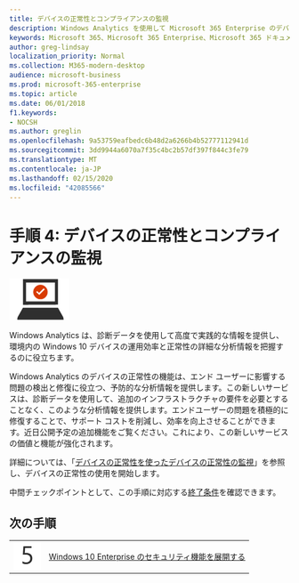 ```yaml
---
title: デバイスの正常性とコンプライアンスの監視
description: Windows Analytics を使用して Microsoft 365 Enterprise のデバイスの正常性を監視するためのガイダンスです。
keywords: Microsoft 365、Microsoft 365 Enterprise、Microsoft 365 ドキュメント、Windows 10 Enterprise、Windows Analytics
author: greg-lindsay
localization_priority: Normal
ms.collection: M365-modern-desktop
audience: microsoft-business
ms.prod: microsoft-365-enterprise
ms.topic: article
ms.date: 06/01/2018
f1.keywords:
- NOCSH
ms.author: greglin
ms.openlocfilehash: 9a53759eafbedc6b48d2a6266b4b52777112941d
ms.sourcegitcommit: 3dd9944a6070a7f35c4bc2b57df397f844c3fe79
ms.translationtype: MT
ms.contentlocale: ja-JP
ms.lasthandoff: 02/15/2020
ms.locfileid: "42085566"
---
```

# <a name="step-4-monitor-device-health-and-compliance"></a>手順 4: デバイスの正常性とコンプライアンスの監視

![フェーズ 3: Windows 10 Enterprise](../media/deploy-foundation-infrastructure/win10enterprise_icon-small.png)

Windows Analytics は、診断データを使用して高度で実践的な情報を提供し、環境内の Windows 10 デバイスの運用効率と正常性の詳細な分析情報を把握するのに役立ちます。

Windows Analytics のデバイスの正常性の機能は、エンド ユーザーに影響する問題の検出と修復に役立つ、予防的な分析情報を提供します。この新しいサービスは、診断データを使用して、追加のインフラストラクチャの要件を必要とすることなく、このような分析情報を提供します。エンドユーザーの問題を積極的に修復することで、サポート コストを削減し、効率を向上させることができます。近日公開予定の追加機能をご覧ください。これにより、この新しいサービスの価値と機能が強化されます。

詳細については、「[デバイスの正常性を使ったデバイスの正常性の監視](https://docs.microsoft.com/windows/deployment/update/device-health-monitor)」を参照し、デバイスの正常性の使用を開始します。

中間チェックポイントとして、この手順に対応する[終了条件](windows10-exit-criteria.md#crit-windows10-step4)を確認できます。

## <a name="next-step"></a>次の手順

|||
|:-------|:-----|
|![手順 5](../media/stepnumbers/Step5.png)| [Windows 10 Enterprise のセキュリティ機能を展開する](windows10-enable-security-features.md) |
